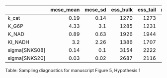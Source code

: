 |               |   mcse_mean |   mcse_sd |   ess_bulk |   ess_tail |   r_hat |
|:--------------|------------:|----------:|-----------:|-----------:|--------:|
| k_cat         |        0.19 |      0.14 |       1270 |       1273 |       1 |
| K_G6P         |        4.33 |      3.1  |       1285 |       1231 |       1 |
| K_NAD         |        0.89 |      0.63 |       1926 |       1944 |       1 |
| KI_NADH       |        3.2  |      2.26 |       1386 |       1707 |       1 |
| sigma[SNKS08] |        0.14 |      0.1  |       3154 |       2222 |       1 |
| sigma[SNKS20] |        0.03 |      0.02 |       2687 |       2116 |       1 |
Table: Sampling diagnostics for manuscript Figure 5, Hypothesis 1